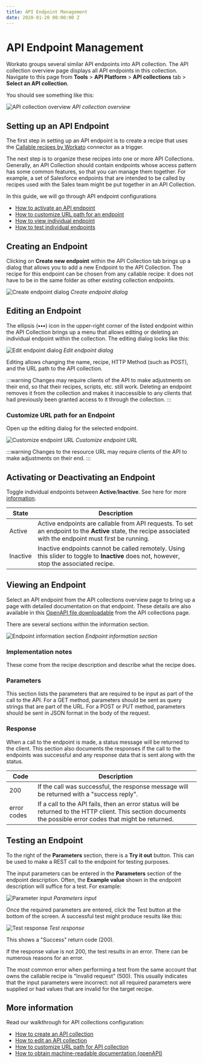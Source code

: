 ```yaml
---
title: API Endpoint Management
date: 2020-01-20 00:00:00 Z
---
```


# API Endpoint Management

Workato groups several similar API endpoints into API collection. The API collection overview page displays all API endpoints in this collection. Navigate to this page from **Tools** > **API Platform** > **API collections** tab > **Select an API collection**.

You should see something like this:

![API collection overview](~@img/api-mgmt/api-collection-overview.png)
*API collection overview*

## Setting up an API Endpoint

The first step in setting up an API endpoint is to create a recipe that uses the [Callable recipes by Workato](/features/callable-recipes.md) connector as a trigger.

The next step is to organize these recipes into one or more API Collections. Generally, an API Collection should contain endpoints whose access pattern has some common features, so that you can manage them together. For example, a set of Salesforce endpoints that are intended to be called by recipes used with the Sales team might be put together in an API Collection.

In this guide, we will go through API endpoint configurations
- [How to activate an API endpoint](#activating-or-deactivating-an-endpoint)
- [How to customize URL path for an endpoint](#customize-url-path-for-an-endpoint)
- [How to view individual endpoint](#viewing-an-endpoint)
- [How to test individual endpoints](#testing-an-endpoint)

## Creating an Endpoint

Clicking on **Create new endpoint** within the API Collection tab brings up a dialog that allows you to add a new Endpoint to the API Collection. The recipe for this endpoint can be chosen from any callable recipe: it does not have to be in the same folder as other existing collection endpoints.

![Create endpoint dialog](~@img/api-mgmt/add-new-endpoint.png)
*Create endpoint dialog*

## Editing an Endpoint

The ellipsis (**•••**) icon in the upper-right corner of the listed endpoint within the API Collection brings up a menu that allows editing or deleting an individual endpoint within the collection. The editing dialog looks like this:

![Edit endpoint dialog](~@img/api-mgmt/edit-endpoint.png)
*Edit endpoint dialog*

Editing allows changing the name, recipe, HTTP Method (such as POST), and the URL path to the API collection.

:::warning
Changes may require clients of the API to make adjustments on their end, so that their recipes, scripts, etc. still work. Deleting an endpoint removes it from the collection and makes it inaccessible to any clients that had previously been granted access to it through the collection.
:::

### Customize URL path for an Endpoint

Open up the editing dialog for the selected endpoint.

![Customize endpoint URL](~@img/api-mgmt/customize-endpoint-url.png)
*Customize endpoint URL*

:::warning
Changes to the resource URL may require clients of the API to make adjustments on their end.
:::

## Activating or Deactivating an Endpoint

Toggle individual endpoints between **Active**/**Inactive**. See here for more [information](/api-mgmt/api-collections.md#activating-or-deactivating-an-endpoint).

| State    | Description |
| -------- | ----------- |
| Active   | Active endpoints are callable from API requests. To set an endpoint to the **Active** state, the recipe associated with the endpoint must first be running.
| Inactive | Inactive endpoints cannot be called remotely. Using this slider to toggle to **Inactive** does not, however, stop the associated recipe. |

## Viewing an Endpoint

Select an API endpoint from the API collections overview page to bring up a page with detailed documentation on that endpoint. These details are also available in this [OpenAPI file downloadable](/api-mgmt/api-collections.md#machine-readable-documentation-openapi) from the API collections page.

There are several sections within the information section.

![Endpoint information section](~@img/api-mgmt/view-endpoint.png)
*Endpoint information section*

### Implementation notes

These come from the recipe description and describe what the recipe does.

### Parameters

This section lists the parameters that are required to be input as part of the call to the API. For a GET method, parameters should be sent as query strings that are part of the URL. For a POST or PUT method, parameters should be sent in JSON format in the body of the request.

### Response

When a call to the endpoint is made, a status message will be returned to the client. This section also documents the responses if the call to the endpoints was successful and any response data that is sent along with the status.

| Code | Description |
| ---- | ----------- |
| 200  | If the call was successful, the response message will be returned with a "success reply". |
| error codes | If a call to the API fails, then an error status will be returned to the HTTP client. This section documents the possible error codes that might be returned. |

## Testing an Endpoint

To the right of the **Parameters** section, there is a **Try it out** button. This can be used to make a REST call to the endpoint for testing purposes.

The input parameters can be entered in the **Parameters** section of the endpoint description. Often, the **Example value** shown in the endpoint description will suffice for a test. For example:

![Parameter input](~@img/api-mgmt/test-endpoint-parameters.png)
*Parameters input*

Once the required parameters are entered, click the Test button at the bottom of the screen. A successful test might produce results like this:

![Test response](~@img/api-mgmt/test-response.png)
*Test response*

This shows a "Success" return code (200).

If the response value is not 200, the test results in an error. There can be numerous reasons for an error.

The most common error when performing a test from the same account that owns the callable recipe is "Invalid request" (500). This usually indicates that the input parameters were incorrect: not all required parameters were supplied or had values that are invalid for the target recipe.

## More information

Read our walkthrough for API collections configuration:
- [How to create an API collection](/api-mgmt/api-collections.md#creating-an-api-collection)
- [How to edit an API collection](/api-mgmt/api-collections.md#editing-an-api-collection)
- [How to customize URL path for API collection](/api-mgmt/api-collections.md#customize-url-path-for-api-collection)
- [How to obtain machine-readable documentation (openAPI)](/api-mgmt/api-collections.md#machine-readable-documentation-openapi)
